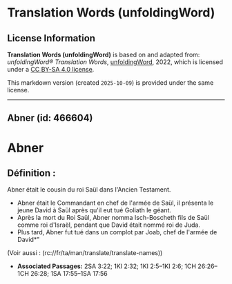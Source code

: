 # Translation Words (unfoldingWord)

## License Information

**Translation Words (unfoldingWord)** is based on and adapted from: _unfoldingWord® Translation Words_, [unfoldingWord](https://unfoldingword.org/utw), 2022, which is licensed under a [CC BY-SA 4.0 license](https://creativecommons.org/licenses/by-sa/4.0/legalcode.en).

This markdown version (created `2025-10-09`) is provided under the same license.



--------------------------------

## Abner (id: 466604)

Abner
=====

Définition :
------------

Abner était le cousin du roi Saül dans l'Ancien Testament.

* Abner était le Commandant en chef de l'armée de Saül, il présenta le jeune David à Saül après qu'il eut tué Goliath le géant.
* Après la mort du Roi Saül, Abner nomma Isch\-Boscheth fils de Saül comme roi d'Israël, pendant que David était nommé roi de Juda.
* Plus tard, Abner fut tué dans un complot par Joab, chef de l'armée de David\*"

(Voir aussi : (rc://fr/ta/man/translate/translate\-names))

* **Associated Passages:** 2SA 3:22; 1KI 2:32; 1KI 2:5–1KI 2:6; 1CH 26:26–1CH 26:28; 1SA 17:55–1SA 17:56

